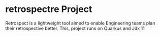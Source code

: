 # retrospectre Project

Retrospect is a lightweight tool aimed to enable Engineering teams plan their retrospective better.
This, project runs on Quarkus and Jdk 11

